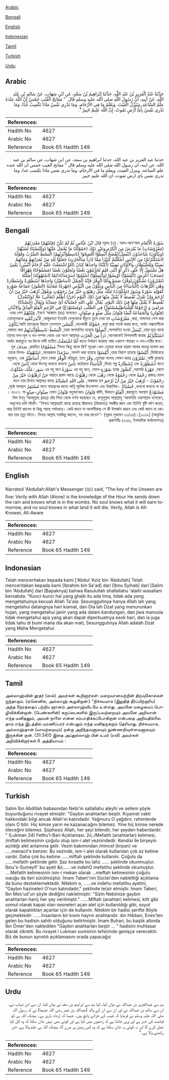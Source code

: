 [Arabic](#arabic)

[Bengali](#bengali)

[English](#english)

[Indonesian](#indonesian)

[Tamil](#tamil)

[Turkish](#turkish)

[Urdu](#urdu)

## Arabic


<div dir="rtl" lang="ar" style={{fontSize:'larger',backgroundColor:'#f8f9fa',padding:20}}>
حَدَّثَنَا عَبْدُ الْعَزِيزِ بْنُ عَبْدِ اللَّهِ، حَدَّثَنَا إِبْرَاهِيمُ بْنُ سَعْدٍ، عَنِ ابْنِ شِهَابٍ، عَنْ سَالِمِ بْنِ عَبْدِ اللَّهِ، عَنْ أَبِيهِ، أَنَّ رَسُولَ اللَّهِ صلى الله عليه وسلم قَالَ ‏ "‏ مَفَاتِحُ الْغَيْبِ خَمْسٌ إِنَّ اللَّهَ عِنْدَهُ عِلْمُ السَّاعَةِ، وَيُنَزِّلُ الْغَيْثَ، وَيَعْلَمُ مَا فِي الأَرْحَامِ، وَمَا تَدْرِي نَفْسٌ مَاذَا تَكْسِبُ غَدًا، وَمَا تَدْرِي نَفْسٌ بِأَىِّ أَرْضٍ تَمُوتُ، إِنَّ اللَّهَ عَلِيمٌ خَبِيرٌ ‏"‏‏.‏
</div>
<div style={{backgroundColor:'#f8f9fa',padding:20, marginBottom: 10}}><table> <thead> <tr> <th>References:</th> <th></th> </tr> </thead> <tbody><tr><td>Hadith No</td><td>4627</td></tr><tr><td>Arabic No</td><td>4627</td></tr><tr><td>Reference</td><td>Book 65 Hadith 149</td></tr></tbody></table></div>


<div dir="rtl" lang="ar" style={{fontSize:'larger',backgroundColor:'#f8f9fa',padding:20}}>
حدثنا عبد العزيز بن عبد الله، حدثنا ابراهيم بن سعد، عن ابن شهاب، عن سالم بن عبد الله، عن ابيه، ان رسول الله صلى الله عليه وسلم قال " مفاتح الغيب خمس ان الله عنده علم الساعة، وينزل الغيث، ويعلم ما في الارحام، وما تدري نفس ماذا تكسب غدا، وما تدري نفس باى ارض تموت، ان الله عليم خبير
</div>
<div style={{backgroundColor:'#f8f9fa',padding:20, marginBottom: 10}}><table> <thead> <tr> <th>References:</th> <th></th> </tr> </thead> <tbody><tr><td>Hadith No</td><td>4627</td></tr><tr><td>Arabic No</td><td>4627</td></tr><tr><td>Reference</td><td>Book 65 Hadith 149</td></tr></tbody></table></div>

## Bengali


<div dir="rtl" lang="bn" style={{fontSize:'larger',backgroundColor:'#f8f9fa',padding:20}}>
سُوْرَةُ الْأَنْعَامِ সূরাহ (৬) : আল-আন‘আম قَالَ ابْنُ عَبَّاسٍ ثُمَّ لَمْ تَكُنْ (فِتْنَتُهُمْ) مَعْذِرَتُهُمْ (مَعْرُوْشَاتٍ) مَا يُعْرَشُ مِنَ الْكَرْمِ وَغَيْرِ ذَلِكَ (حَمُوْلَةً) مَا يُحْمَلُ عَلَيْهَا (وَلَلَبَسْنَا) لَشَبَّهْنَا (وَيَنْأَوْنَ) يَتَبَاعَدُوْنَ (تُبْسَلُ)تُفْضَحُ أُبْسِلُوْا أُفْضِحُوْا (بَاسِطُوْأَيْدِيْهِمْ) الْبَسْطُ الضَّرْبُ وَقَوْلُهُ (اسْتَكْثَرْتُمْ) مِنَ الإِنْسِ أَضْلَلْتُمْ كَثِيْرًا مِمَّا (ذَرَأَ مِنَالْحَرْثِ) جَعَلُوْا لِلهِ مِنْ ثَمَرَاتِهِمْ وَمَالِهِمْ نَصِيْبًا وَلِلشَّيْطَانِ وَالأَوْثَانِ نَصِيْبًا (أَكِنَّةً) وَاحِدُهَا كِنَانٌ (أَمَّا اشْتَمَلَتْ عَلَيْهِ أرْحَامُ أُنْثَييْنِ) يَعْنِيْ هَلْ تَشْتَمِلُ إِلَّا عَلَى ذَكَرٍ أَوْ أُنْثَى فَلِمَ تُحَرِّمُوْنَ بَعْضًا وَتُحِلُّوْنَ بَعْضًا (مَسْفُوْحًا) مُهْرَاقًا (صَدَفَ) أَعْرَضَ (أُبْلِسُوْا) أُوْيِسُوْا (وَأُبْسِلُوْا) أُسْلِمُوْا (سَرْمَدًا)دَائِمًا (اسْتَهْوَتْهُ) أَضَلَّتْهُ (تَمْتَرُوْنَ) تَشُكُّوْنَ (وَقْرٌ) صَمَمٌ وَأَمَّا الْوِقْرُ فَإِنَّهُ الْحِمْلُ (أَسَاطِيْرُ) وَاحِدُهَا أُسْطُوْرَةٌ وَإِسْطَارَةٌ وَهْيَ التُّرَّهَاتُ (الْبَأْسَاءُ) مِنَ الْبَأْسِ وَيَكُوْنُ مِنَ الْبُؤْسِ (جَهْرَةً) مُعَايَنَةً (الصُّوَرُ) جَمَاعَةُ صُوْرَةٍ كَقَوْلِهِ سُوْرَةٌ وَسُوَرٌ (مَلَكُوْتٌ) مُلْكٌ مِثْلُ رَهَبُوْتٍ خَيْرٌ مِنْ رَحَمُوْتٍ وَيَقُوْلُ تُرْهَبُ خَيْرٌ مِنْ أَنْ تُرْحَمَ وَإِنْ تَعْدِلْ تُقْسِطْ لَا يُقْبَلْ مِنْهَا فِيْ ذَلِكَ الْيَوْمِ (جَنَّ) أَظْلَمَ (تَعَالَى) عَلَا (وَإنْتَعْدِلْ) تٌقْسِطْ لا يُقْبَلْ مِنْهَا فِيْ ذَلِكَ اليَوْمِ. يُقَالُ عَلَى اللهِ حُسْبَانُهُ أَيْ حِسَابُهُ وَيُقَالُ (حُسْبَانًا) مَرَامِيَ وَ (رُجُوْمًا لِّلشَّيَاطِيْنِمُسْتَقِرٌّ) فِي الصُّلْبِ (وَمُسْتَوْدَعٌ) فِي الرَّحِمِ الْقِنْوُ الْعِذْقُ وَالِاثْنَانِ (قِنْوَانِ) وَالْجَمَاعَةُ أَيْضًا قِنْوَانٌ مِثْلُ صِنْوٍ وَ صِنْوَانٍ. ইবনে ‘আব্বাস (রাঃ) বলেছেন, فِتْنَتُهُمْ ওযর পেশ করা, অক্ষমতা পেশ করা, مَعْرُوْشَاتٍ আঙ্গুরলতা ইত্যাদি যেগুলোকে উঁচুতে তুলে দেয়া হয়, لاُنْذِرَكُمْبِهِ তোমাদেরকে কথা দ্বারা সতর্ক করার জন্য, অর্থাৎ মক্কাবাসীকে, حَمُوْلَةً বহনকারী, لَلَبَسْنَ আমি তাদেরকে বিভ্রমে ফেলতাম,َيَنْأَوْنَ তারা দূরে থাকে, تُبْسَلُ অপমানিত হওয়া, أُبْسِلُوْا তারা অপমানিত হয়েছে, الْبَسْطُ-بَاسِطُوْأَيْدِيْهِمْ আঘাত করা, اسْتَكْثَرْتُمْ অনেককেই বিপথগামী করেছ, ذَرَأَ مِنَ الْحَرْثِ তাদের ফল-মূল ও ধন-সম্পদ থেকে এক অংশ আল্লাহর জন্যে নির্ধারণ করেছে আর একাংশ শায়ত্বন ও দেব-দেবীর জন্য। أَمَّا اشْتَمَلَتْ অর্থাৎ জরায়ুতে নর কিংবা মাদী ব্যতীত অন্য কিছু থাকে কি? সূতরাং কেন তোমরা কতক হারাম আবার কতক হালাল কর? مَسْفُوْحًا প্রবাহিত, صَدَفَ মুখ ফিরিয়েছে, أُبْلِسُوْا তারা নিরাশ হয়েছে, أُبْلِسُوْا সমর্পণ করা হয়েছে, سَرْمَدًا অনন্তকাল, اسْتَهْوَتْهُ তাকে বিপথগামী করেছে, تَمْتَرُوْنَ তোমরা সন্দেহ পোষণ করছ, وَقْرٌ বধিরতা, তবে الْوِقْرُ মানে বোঝা, أَسَاطِيْرُ বহুবচন, এক বচনে أُسْطُوْرَةٌ এবং إِسْطَارَةٌ মিথ্যা গল্প, الْبَأْسَاءُ কঠোরতা بَأْسٌ থেকে উৎপন্ন কখনো কখনো بُأْسٌ থেকে আসে, جَهْرَةً সরাসরি, الصُّوَرُ হচ্ছে صُوْرَةٍ-এর বহু বচন, যেমন سَوْرَةٌ এর বহু বচন سَوَر।مُلْك-مَلَكُوْتٌ রাজত্ব যেমন رَحْمَةٌ থেকে رَحْمُوْةٌ থেকে رَهْبُ থেকে رَهْبُوْتٌ আরবে প্রবাদ আছে جَنَّ ارَهْبُوْتٌ خَيْرٌ مِنْ رَحْمُوْتٌ - تُرْهَبُ خَيْرٌ مِنْ اَنْ تُرْحَمَ অন্ধকার হল, عَلَى اللهِ حُسْبَانُهُ মানে তার হিসাব আল্লাহর কাছে কখনো কখনো বা হয়, حُسْبَانًا মানে শায়ত্বনের জন্যে অগ্নি স্ফুলিঙ্গ উৎক্ষেপণ এবং উল্কাপিন্ড। مُسْتَقِرٌ পৃষ্ঠে অবস্থান, مُسْتَوْدَعٌ জরায়ুতে অবস্থান, الْقِنْوُ কাঁদি, দ্বিবচনে قِنْوَانُ বহুবচনেরও قِنْوَانُ যেমন صِنْوَانِ-صِنْوٍ। ৪৬২৭. সালিম ইবনু ‘আবদুল্লাহ (রহঃ) তাঁর পিতা থেকে বর্ণনা করেছেন যে, রাসূলুল্লাহ সাল্লাল্লাহু ‘আলাইহি ওয়াসাল্লাম বলেছেন, অদৃশ্যের চাবি পাঁচটি- ‘‘নিশ্চয় আল্লাহরই কাছে রয়েছে ক্বিয়ামাত (কিয়ামত) সম্বন্ধীয় জ্ঞান এবং তিনিই বৃষ্টি বর্ষণ করেন, আর তিনিই জানেন যা কিছু আছে গর্ভাধারে। কেউ জানে না আগামীকল্য সে কী উপার্জন করবে এবং কেউ জানে না কোথায় তার মৃত্যু ঘটবে। নিশ্চয় আল্লাহ সবকিছু জানেন, সব খবর রাখেন’’- (সূরাহ লুকমান ৩১/৩৪)।[১০৩৯] (আধুনিক প্রকাশনীঃ ৪২৬৬, ইসলামিক ফাউন্ডেশনঃ)
</div>
<div style={{backgroundColor:'#f8f9fa',padding:20, marginBottom: 10}}><table> <thead> <tr> <th>References:</th> <th></th> </tr> </thead> <tbody><tr><td>Hadith No</td><td>4627</td></tr><tr><td>Arabic No</td><td>4627</td></tr><tr><td>Reference</td><td>Book 65 Hadith 149</td></tr></tbody></table></div>

## English


<div dir="ltr" lang="en" style={{fontSize:'larger',backgroundColor:'#f8f9fa',padding:20}}>
Narrated 'Abdullah:Allah's Messenger (ﷺ) said, "The key of the Unseen are five: Verily with Allah (Alone) is the knowledge of the Hour He sends down the rain and knows what is in the wombs. No soul knows what it will earn tomorrow, and no soul knows in what land it will die. Verily, Allah is All-Knower, All-Aware
</div>
<div style={{backgroundColor:'#f8f9fa',padding:20, marginBottom: 10}}><table> <thead> <tr> <th>References:</th> <th></th> </tr> </thead> <tbody><tr><td>Hadith No</td><td>4627</td></tr><tr><td>Arabic No</td><td>4627</td></tr><tr><td>Reference</td><td>Book 65 Hadith 149</td></tr></tbody></table></div>

## Indonesian


<div dir="ltr" lang="id" style={{fontSize:'larger',backgroundColor:'#f8f9fa',padding:20}}>
Telah menceritakan kepada kami ['Abdul 'Aziz bin 'Abdullah] Telah menceritakan kepada kami [Ibrahim bin Sa'ad] dari [Ibnu Syihab] dari [Salim bin 'Abdullah] dari [Bapaknya] bahwa Rasulullah shallallahu 'alaihi wasallam bersabda: "Kunci-kunci hal yang ghaib itu ada lima, tidak ada yang mengetahuinya kecuali Allah Ta'ala: Sesungguhnya hanya Allah lah yang mengetahui datangnya hari kiamat, dan Dia lah Dzat yang menurunkan hujan, yang mengetahui janin yang ada dalam kandungan, dan jiwa manusia tidak mengetahui apa yang akan dapat diperbuatnya esok hari, dan ia juga tidak tahu di bumi mana dia akan mati, Sesungguhnya Allah adalah Dzat yang Maha Mengetahui
</div>
<div style={{backgroundColor:'#f8f9fa',padding:20, marginBottom: 10}}><table> <thead> <tr> <th>References:</th> <th></th> </tr> </thead> <tbody><tr><td>Hadith No</td><td>4627</td></tr><tr><td>Arabic No</td><td>4627</td></tr><tr><td>Reference</td><td>Book 65 Hadith 149</td></tr></tbody></table></div>

## Tamil


<div dir="ltr" lang="ta" style={{fontSize:'larger',backgroundColor:'#f8f9fa',padding:20}}>
அல்லாஹ்வின் தூதர் (ஸல்) அவர்கள் கூறினார்கள்: மறைவானவற்றின் திறவுகோல்கள் ஐந்தாகும். (ஏனெனில், அல்லாஹ் கூறுகிறான்:) “நிச்சயமாக (இறுதித் தீர்ப்பிற்குரிய) அந்த நேரத்தைப் பற்றிய ஞானம் அல்லாஹ்விடமே உள்ளது. அவனே மழையைப் பொழிவிக்கின்றான். (பெண்களின்) கருப்பைகளில் இருப்பவற்றையும் அவனே அறிவான். எந்த மனிதனும், அவன் நாளை என்ன சம்பாதிக்கப்போகிறான் என்பதை அறிவதில்லை. தாம் எந்த இடத்தில் மரணிப்பார் என்பதும் எந்த மனிதருக்கும் தெரியாது. நிச்சயமாக, அல்லாஹ்தான் (யாவற்றையும்) நன்கு அறிந்தவனாகவும் நுண்ணறிவுள்ளவனாகவும் இருக்கின் றான். (31:34)5 இதை அப்துல்லாஹ் பின் உமர் (ரலி) அவர்கள் அறிவிக்கிறார்கள்.6 அத்தியாயம் :
</div>
<div style={{backgroundColor:'#f8f9fa',padding:20, marginBottom: 10}}><table> <thead> <tr> <th>References:</th> <th></th> </tr> </thead> <tbody><tr><td>Hadith No</td><td>4627</td></tr><tr><td>Arabic No</td><td>4627</td></tr><tr><td>Reference</td><td>Book 65 Hadith 149</td></tr></tbody></table></div>

## Turkish


<div dir="ltr" lang="tr" style={{fontSize:'larger',backgroundColor:'#f8f9fa',padding:20}}>
Salim İbn Abdillah babasından Nebi'in sallallahu aleyhi ve sellem şöyle buyurduğunu rivayet etmiştir: "Gaybın anahtarları beştir. Kıyamet vakti hakkındaki bilgi ancak Allah'ın katındadır. Yağmuru O yağdırır, rahimlerde olanı O bilir. Hiç kimse yarın ne kazanacağını bilemez. Yine hiç kimse nerede öleceğini bilemez. Şüphesiz Allah, her şeyi bilendir, her şeyden haberdardır. " (Lukman 34) Fethu'l-Bari Açıklaması: 2ıi;./Mefatih (anahtarlar) kelimesi, /miftah kelimesinin çoğulu olup ism-i alet veznindedir. Kendisi ile birşeyin açıldığı alet anlamına gelir. Vezin bakımından /mincel (tırpan) ve .....menacil'e benzer. Bu vezinde, ism-i alet olarak kullanılan çok az kelime vardır. Daha çok bu kelime ......miftah şeklinde kullanılır. Çoğulu da ......mefatih şeklinde gelir. Şaz kıraatte bu lafız ...... şeklinde okunmuştur. İbnu's-Sumeyfi' bu ayeti &ıi;......ve indehO mefatihu şeklinde okumuştur. ....Mefatih kelimesinin ism-i mekan olarak ...meftah kelimesinin çoğulu oıauğu da ileri sürülmüştür. İmam Taberi'nin SücIai'den naklettiği açıklama da bunu desteklemektedir. Nitekim o, ......ve indehu mefatihu ayetini, "Gaybın hazineleri O'nun katındadır," şeklinde te(sir etmiştir. İmam Taberi, İbn Mes'ud'un şöyle dediğini nakletmiştir: "Sizin Nebiinize gaybın anahtarları hariç her şey verilmiştir." ......Miftah (anahtar) kelimesi, kilit gibi somut olarak kapalı olan nesneleri açan alet için kullanıldığı gibi, soyut olarak kapalılıkları açanlar için de kullanılır. Nitekim bir hadisi şerifte 9öyle geçmektedir: ......İnsanların bir kısmı hayrın anahtarıdır. ıbn Hıbban, Enes'ten gelen bu hadisin sahih olduğunu belirtmiştir. İmam Buhari, bu başlık altında İbn Ömer'den nakledilen "Gaybın anahtarları beştir ... " hadisini muhtasar olarak zikretti. Bu rivayet i Lukman suresinin tefsirinde genişçe verecektir. Biz de bunun ayrıntılı açıklamasını orada yapacağız
</div>
<div style={{backgroundColor:'#f8f9fa',padding:20, marginBottom: 10}}><table> <thead> <tr> <th>References:</th> <th></th> </tr> </thead> <tbody><tr><td>Hadith No</td><td>4627</td></tr><tr><td>Arabic No</td><td>4627</td></tr><tr><td>Reference</td><td>Book 65 Hadith 149</td></tr></tbody></table></div>

## Urdu


<div dir="rtl" lang="ur" style={{fontSize:'larger',backgroundColor:'#f8f9fa',padding:20}}>
ہم سے عبدالعزیز بن عبداللہ نے بیان کیا، کہا ہم سے ابراہیم بن سعد نے بیان کیا، ان سے ابن شہاب نے، ان سے سالم بن عبداللہ نے اور ان سے ان کے والد (عبداللہ بن عمر رضی اللہ عنہما) نے کہ رسول اللہ صلی اللہ علیہ وسلم نے فرمایا کہ غیب کے خزانے پانچ ہیں۔ جیسا کہ ارشاد باری ہے۔ بیشک اللہ ہی کو قیامت کی خبر ہے اور وہی جانتا ہے کہ رحموں میں کیا ہے اور کوئی بھی نہیں جان سکتا کہ وہ کل کیا عمل کرے گا اور نہ کوئی یہ جان سکتا ہے کہ وہ کس زمین پر مرے گا، بیشک اللہ ہی علم والا ہے، خبر رکھنے والا ہے۔“
</div>
<div style={{backgroundColor:'#f8f9fa',padding:20, marginBottom: 10}}><table> <thead> <tr> <th>References:</th> <th></th> </tr> </thead> <tbody><tr><td>Hadith No</td><td>4627</td></tr><tr><td>Arabic No</td><td>4627</td></tr><tr><td>Reference</td><td>Book 65 Hadith 149</td></tr></tbody></table></div>